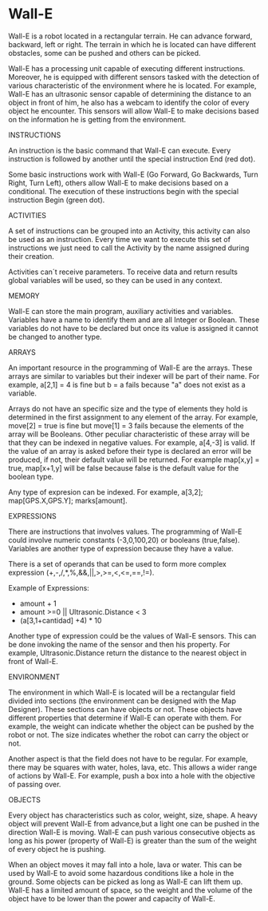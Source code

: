 # Wall-E
Wall-E is a robot located in a rectangular terrain. He can advance forward, backward, left or right. The terrain in which he is located can have different obstacles, some can be pushed and others can be picked.

Wall-E has a processing unit capable of executing different instructions. Moreover, he is equipped with different sensors tasked with the detection of various characteristic of the environment where he is located. For example, Wall-E has an ultrasonic sensor capable of determining the distance to an object in front of him, he also has a webcam to identify the color of every object he encounter. This sensors will allow Wall-E to make decisions based on the information he is getting from the environment.

INSTRUCTIONS

An instruction is the basic command that Wall-E can execute. Every instruction is followed by another until the special instruction End (red dot).

Some basic instructions work with Wall-E (Go Forward, Go Backwards, Turn Right, Turn Left), others allow Wall-E to make decisions based on a conditional. The execution of these instructions begin with the special instruction Begin (green dot).

ACTIVITIES

A set of instructions can be grouped into an Activity, this activity can also be used as an instruction. Every time we want to execute this set of instructions we just need to call the Activity by the name assigned during their creation. 

Activities can´t receive parameters. To receive data and return results global variables will be used, so they can be used in any context.

MEMORY

Wall-E can store the main program, auxiliary activities and variables. Variables have a name to identify them and are all Integer or Boolean. These variables do not have to be declared but once its value is assigned it cannot be changed to another type.

ARRAYS

An important resource in the programming of Wall-E are the arrays. These arrays are similar to variables but their indexer will be part of their name. For example, a[2,1] = 4 is fine but b = a fails because "a" does not exist as a variable.

Arrays do not have an specific size and the type of elements they hold is determined in the first assignment to any element of the array. For example, move[2] = true is fine but move[1] = 3 fails because the elements of the array will be Booleans. Other peculiar characteristic of these array will be that they can be indexed in negative values. For example, a[4,-3] is valid. If the value of an array is asked before their type is declared an error will be produced, if not, their default value will be returned. For example map[x,y] = true, map[x+1,y] will be false because false is the default value for the boolean type.

Any type of expresion can be indexed. For example, a[3,2]; map[GPS.X,GPS.Y]; marks[amount].

EXPRESSIONS

There are instructions that involves values. The programming of Wall-E could involve numeric constants (-3,0,100,20) or booleans (true,false). Variables are another type of expression because they have a value.

There is a set of operands that can be used to form more complex expression (+,-,/,*,%,&&,||,>,>=,<,<=,==,!=).

Example of Expressions:
- amount + 1
- amount >=0 || Ultrasonic.Distance < 3
- (a[3,1+cantidad] +4) * 10

Another type of expression could be the values of Wall-E sensors. This can be done invoking the name of the sensor and then his property. For example, Ultrasonic.Distance return the distance to the nearest object in front of Wall-E.

ENVIRONMENT

The environment in which Wall-E is located will be a rectangular field divided into sections (the environment can be designed with the Map Designer). These sections can have objects or not. These objects have different properties that determine if Wall-E can operate with them. For example, the weight can indicate whether the object can be pushed by the robot or not. The size indicates whether the robot can carry the object or not.

Another aspect is that the field does not have to be regular. For example, there may be squares with water, holes, lava, etc. This allows a wider range of actions by Wall-E. For example, push a box into a hole with the objective of passing over.

OBJECTS

Every object has characteristics such as color, weight, size, shape. A heavy object will prevent Wall-E from advance,but a light one can be pushed in the direction Wall-E is moving. Wall-E can push various consecutive objects as long as his power (property of Wall-E) is greater than the sum of the weight of every object he is pushing.

When an object moves it may fall into a hole, lava or water. This can be used by Wall-E to avoid some hazardous conditions like a hole in the ground. Some objects can be picked as long as Wall-E can lift them up. Wall-E has a limited amount of space, so the weight and the volume of the object have to be lower than the power and capacity of Wall-E.







